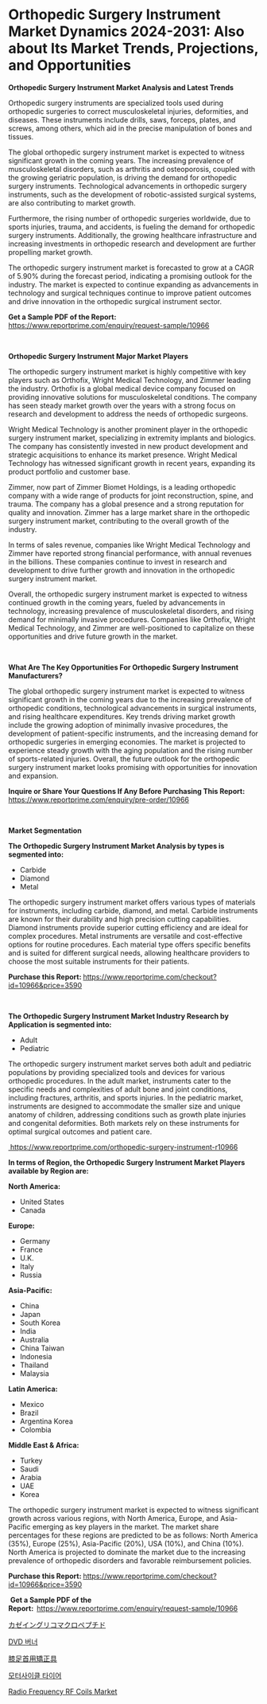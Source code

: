 <p><h1>Orthopedic Surgery Instrument Market Dynamics 2024-2031: Also about Its Market Trends, Projections, and Opportunities</h1></p><p><strong>Orthopedic Surgery Instrument Market Analysis and Latest Trends</strong></p>
<p><p>Orthopedic surgery instruments are specialized tools used during orthopedic surgeries to correct musculoskeletal injuries, deformities, and diseases. These instruments include drills, saws, forceps, plates, and screws, among others, which aid in the precise manipulation of bones and tissues.</p><p>The global orthopedic surgery instrument market is expected to witness significant growth in the coming years. The increasing prevalence of musculoskeletal disorders, such as arthritis and osteoporosis, coupled with the growing geriatric population, is driving the demand for orthopedic surgery instruments. Technological advancements in orthopedic surgery instruments, such as the development of robotic-assisted surgical systems, are also contributing to market growth.</p><p>Furthermore, the rising number of orthopedic surgeries worldwide, due to sports injuries, trauma, and accidents, is fueling the demand for orthopedic surgery instruments. Additionally, the growing healthcare infrastructure and increasing investments in orthopedic research and development are further propelling market growth.</p><p>The orthopedic surgery instrument market is forecasted to grow at a CAGR of 5.90% during the forecast period, indicating a promising outlook for the industry. The market is expected to continue expanding as advancements in technology and surgical techniques continue to improve patient outcomes and drive innovation in the orthopedic surgical instrument sector.</p></p>
<p><strong>Get a Sample PDF of the Report:&nbsp;</strong> <a href="https://www.reportprime.com/enquiry/request-sample/10966">https://www.reportprime.com/enquiry/request-sample/10966</a></p>
<p>&nbsp;</p>
<p><strong>Orthopedic Surgery Instrument Major Market Players</strong></p>
<p><p>The orthopedic surgery instrument market is highly competitive with key players such as Orthofix, Wright Medical Technology, and Zimmer leading the industry. Orthofix is a global medical device company focused on providing innovative solutions for musculoskeletal conditions. The company has seen steady market growth over the years with a strong focus on research and development to address the needs of orthopedic surgeons.</p><p>Wright Medical Technology is another prominent player in the orthopedic surgery instrument market, specializing in extremity implants and biologics. The company has consistently invested in new product development and strategic acquisitions to enhance its market presence. Wright Medical Technology has witnessed significant growth in recent years, expanding its product portfolio and customer base.</p><p>Zimmer, now part of Zimmer Biomet Holdings, is a leading orthopedic company with a wide range of products for joint reconstruction, spine, and trauma. The company has a global presence and a strong reputation for quality and innovation. Zimmer has a large market share in the orthopedic surgery instrument market, contributing to the overall growth of the industry.</p><p>In terms of sales revenue, companies like Wright Medical Technology and Zimmer have reported strong financial performance, with annual revenues in the billions. These companies continue to invest in research and development to drive further growth and innovation in the orthopedic surgery instrument market.</p><p>Overall, the orthopedic surgery instrument market is expected to witness continued growth in the coming years, fueled by advancements in technology, increasing prevalence of musculoskeletal disorders, and rising demand for minimally invasive procedures. Companies like Orthofix, Wright Medical Technology, and Zimmer are well-positioned to capitalize on these opportunities and drive future growth in the market.</p></p>
<p>&nbsp;</p>
<p><strong>What Are The Key Opportunities For Orthopedic Surgery Instrument Manufacturers?</strong></p>
<p><p>The global orthopedic surgery instrument market is expected to witness significant growth in the coming years due to the increasing prevalence of orthopedic conditions, technological advancements in surgical instruments, and rising healthcare expenditures. Key trends driving market growth include the growing adoption of minimally invasive procedures, the development of patient-specific instruments, and the increasing demand for orthopedic surgeries in emerging economies. The market is projected to experience steady growth with the aging population and the rising number of sports-related injuries. Overall, the future outlook for the orthopedic surgery instrument market looks promising with opportunities for innovation and expansion.</p></p>
<p><strong>Inquire or Share Your Questions If Any Before Purchasing This Report:</strong> <a href="https://www.reportprime.com/enquiry/pre-order/10966">https://www.reportprime.com/enquiry/pre-order/10966</a></p>
<p>&nbsp;</p>
<p><strong>Market Segmentation</strong></p>
<p><strong>The Orthopedic Surgery Instrument Market Analysis by types is segmented into:</strong></p>
<p><ul><li>Carbide</li><li>Diamond</li><li>Metal</li></ul></p>
<p><p>The orthopedic surgery instrument market offers various types of materials for instruments, including carbide, diamond, and metal. Carbide instruments are known for their durability and high precision cutting capabilities. Diamond instruments provide superior cutting efficiency and are ideal for complex procedures. Metal instruments are versatile and cost-effective options for routine procedures. Each material type offers specific benefits and is suited for different surgical needs, allowing healthcare providers to choose the most suitable instruments for their patients.</p></p>
<p><strong>Purchase this Report:&nbsp;</strong><a href="https://www.reportprime.com/checkout?id=10966&price=3590">https://www.reportprime.com/checkout?id=10966&price=3590</a></p>
<p>&nbsp;</p>
<p><strong>The Orthopedic Surgery Instrument Market Industry Research by Application is segmented into:</strong></p>
<p><ul><li>Adult</li><li>Pediatric</li></ul></p>
<p><p>The orthopedic surgery instrument market serves both adult and pediatric populations by providing specialized tools and devices for various orthopedic procedures. In the adult market, instruments cater to the specific needs and complexities of adult bone and joint conditions, including fractures, arthritis, and sports injuries. In the pediatric market, instruments are designed to accommodate the smaller size and unique anatomy of children, addressing conditions such as growth plate injuries and congenital deformities. Both markets rely on these instruments for optimal surgical outcomes and patient care.</p></p>
<p><a href="https://www.reportprime.com/orthopedic-surgery-instrument-r10966">&nbsp;https://www.reportprime.com/orthopedic-surgery-instrument-r10966</a></p>
<p><strong>In terms of Region, the Orthopedic Surgery Instrument Market Players available by Region are:</strong></p>
<p>
    <p> <strong> North America: </strong>
        <ul>
            <li>United States</li>
            <li>Canada</li>
        </ul>
        </p> 
    <p> <strong> Europe: </strong>
        <ul>
            <li>Germany</li>
            <li>France</li>
            <li>U.K.</li>
            <li>Italy</li>
            <li>Russia</li>
        </ul>
        </p> 
    <p> <strong> Asia-Pacific: </strong>
        <ul>
            <li>China</li>
            <li>Japan</li>
            <li>South Korea</li>
            <li>India</li>
            <li>Australia</li>
            <li>China Taiwan</li>
            <li>Indonesia</li>
            <li>Thailand</li>
            <li>Malaysia</li>
        </ul>
        </p> 
    <p> <strong> Latin America: </strong>
        <ul>
            <li>Mexico</li>
            <li>Brazil</li>
            <li>Argentina Korea</li>
            <li>Colombia</li>
        </ul>
        </p> 
    <p> <strong> Middle East & Africa: </strong>
        <ul>
            <li>Turkey</li>
            <li>Saudi</li>
            <li>Arabia</li>
            <li>UAE</li>
            <li>Korea</li>
        </ul>
    </p>
    </p>
<p><p>The orthopedic surgery instrument market is expected to witness significant growth across various regions, with North America, Europe, and Asia-Pacific emerging as key players in the market. The market share percentages for these regions are predicted to be as follows: North America (35%), Europe (25%), Asia-Pacific (20%), USA (10%), and China (10%). North America is projected to dominate the market due to the increasing prevalence of orthopedic disorders and favorable reimbursement policies.</p></p>
<p><strong>Purchase this Report: </strong><a href="https://www.reportprime.com/checkout?id=10966&price=3590">https://www.reportprime.com/checkout?id=10966&price=3590</a></p>
<p>&nbsp;<strong>Get a Sample PDF of the Report:&nbsp;&nbsp;</strong><a href="https://www.reportprime.com/enquiry/request-sample/10966">https://www.reportprime.com/enquiry/request-sample/10966</a></p>
<p><strong></strong></p>
<p><p><a href="https://medium.com/@annchovey1988/%E3%82%B1%E3%82%A4%E3%82%B7%E3%83%B3-%E3%82%B0%E3%83%AA%E3%82%B3%E3%83%9E%E3%82%AF%E3%83%AD%E3%83%9A%E3%83%97%E3%83%81%E3%83%89%E5%B8%82%E5%A0%B4%E3%81%AF%E5%B8%82%E5%A0%B4%E3%82%B7%E3%82%A7%E3%82%A2-%E5%B8%82%E5%A0%B4%E5%8B%95%E5%90%91-%E5%B8%82%E5%A0%B4%E6%88%90%E9%95%B7%E3%81%AB%E9%96%A2%E3%81%99%E3%82%8B%E6%83%85%E5%A0%B1%E3%82%92%E6%8F%90%E4%BE%9B%E3%81%97%E3%81%BE%E3%81%99-69bf4c3016a8">カゼイングリコマクロペプチド</a></p><p><a href="https://medium.com/@brisamorar2023/dvd-%EB%B2%84%EB%84%88-%EC%8B%9C%EC%9E%A5%EC%9D%80-%EC%8B%9C%EC%9E%A5-%EC%A0%90%EC%9C%A0%EC%9C%A8-%EC%8B%9C%EC%9E%A5-%ED%8A%B8%EB%A0%8C%EB%93%9C-%EB%B0%8F-%EC%8B%9C%EC%9E%A5-%EC%84%B1%EC%9E%A5%EC%97%90-%EB%8C%80%ED%95%9C-%EC%A0%95%EB%B3%B4%EB%A5%BC-%EC%A0%9C%EA%B3%B5%ED%95%A9%EB%8B%88%EB%8B%A4-0dfde1e9fa9d">DVD 버너</a></p><p><a href="https://medium.com/@logaolloway76845/%E3%81%B2%E3%81%96-%E8%B6%B3%E9%A6%96-%E8%B6%B3%E3%81%AE%E8%A3%85%E5%85%B7%E5%B8%82%E5%A0%B4%E3%81%AE%E6%B4%9E%E5%AF%9F-%E5%B8%82%E5%A0%B4%E5%8B%95%E5%90%91-%E6%88%90%E9%95%B7-2024%E5%B9%B4%E3%81%8B%E3%82%892031%E5%B9%B4%E3%81%BE%E3%81%A7%E3%81%AE%E4%BA%88%E6%B8%AC-5fac66871409">膝足首用矯正具</a></p><p><a href="https://github.com/sammyUltyylrich9067856/Market-Research-Report-List-1/blob/main/205370222231.md">모터사이클 타이어</a></p><p><a href="https://github.com/Whitneyboyettebo9kiw7yr13/Market-Research-Report-List-2/blob/main/radio-frequency-rf-coils-market.md">Radio Frequency RF Coils Market</a></p></p>